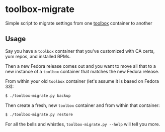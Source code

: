 # toolbox-migrate

Simple script to migrate settings from one [toolbox](https://github.com/containers/toolbox) container to another

## Usage

Say you have a `toolbox` container that you've customized with CA certs, yum repos, and installed RPMs.

Then a new Fedora release comes out and you want to move all that to a new instance of a `toolbox` container that matches the new Fedora release.

From within your old `toolbox` container (let's assume it is based on Fedora 33):

```bash
$ ./toolbox-migrate.py backup
```

Then create a fresh, new `toolbox` container and from within that container:

```bash
$ ./toolbox-migrate.py restore
```

For all the bells and whistles, `toolbox-migrate.py --help` will tell you more.
